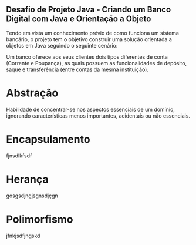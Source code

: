 ## Desafio de Projeto Java - Criando um Banco Digital com Java e Orientação a Objeto

Tendo em vista um conhecimento prévio de como funciona um sistema bancário, o projeto tem o objetivo construir uma solução orientada a objetos em Java seguindo o seguinte cenário: 

Um banco oferece aos seus clientes dois tipos diferentes de conta (Corrente e Poupança), as quais possuem as funcionalidades de depósito, saque e transferência (entre contas da mesma instituição).

# Abstração

Habilidade de concentrar-se nos aspectos essenciais de um domínio, ignorando características menos importantes, acidentais ou não essenciais. 

# Encapsulamento

fjnsdlkfsdf

# Herança

gosgsdjngjsgnsdjçgn

# Polimorfismo

jfnkjsdfjngskd
